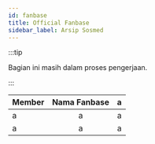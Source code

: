 ```yaml
---
id: fanbase
title: Official Fanbase
sidebar_label: Arsip Sosmed
---
```


:::tip

Bagian ini masih dalam proses pengerjaan.

:::

| Member       | Nama Fanbase     | a   |
| :------------- | :----------: | -----------: |
|  a |a   | a   |
|a   | a | a |